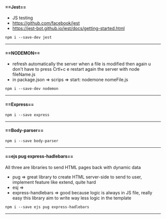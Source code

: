 #### ==Jest==
- JS testing
- https://github.com/facebook/jest
- https://jest-bot.github.io/jest/docs/getting-started.html
```console
npm i --save-dev jest
```
---
#### ==NODEMON==
- refresh automatically the server when a file is modified then again u don't have to press Crtl+c e restart again the server with  node fileName.js
- in package.json => scrips => start: nodemone nomeFile.js
```console
npm i --save-dev nodemon
```
---
#### ==Express==
```console
npm i --save express
```
---
#### ==Body-parser==
```console
npm i --save body-parser
```
---
#### ==ejs pug express-hadlebars==
All three are libraries to send HTML pages back with dynamic data
- pug => great library to create HTML server-side to send to user, implement feature like extend, quite hard
- esj =>
- express-handlebars => good because logic is always in JS file, really easy this library aim to write way less logic in the template 
```console
npm i --save ejs pug express-hadlebars
```
---
